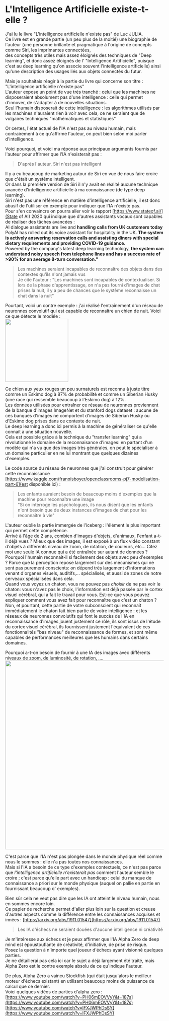 # L'Intelligence Artificielle existe-t-elle ?

J'ai lu le livre "L'intelligence artificielle n'existe pas" de Luc JULIA.   
Ce livre est en grande partie (un peu plus de la moitié) une biographie de l'auteur 
(une personne brillante et pragmatique à l'origine de concepts comme Siri, les imprimantes connectées,  
des concepts très utiles mais assez éloignés des techniques de "Deep learning", et donc assez éloignés de l' "Intelligence Artificielle", puisque c'est au deep learning qu'on associe souvent l'intelligence artificielle) 
ainsi qu'une description des usages liés aux objets connectés du futur.  

Mais je souhaitais réagir à la partie du livre qui concerne son titre : "L'intelligence artificielle n'existe pas"  
L'auteur expose un point de vue très tranché : celui que les machines ne disposeraient absolument pas d'une intelligence : 
celle qui permet d'innover, de s'adapter à de nouvelles situations.  
Seul l'humain disposerait de cette intelligence : les algorithmes utilisés par les machines n'auraient rien à voir avec cela, 
ce ne seraient que de vulgaires techniques "mathématiques et statistiques"  

Or certes, l'état actuel de l'IA n'est pas au niveau humain, mais contrairement à ce qu'affirme l'auteur, on peut bien selon moi parler d'intelligence.

Voici pourquoi, et voici ma réponse aux principaux arguments fournis par l'auteur pour affirmer que l'IA n'existerait pas :

> D'après l'auteur, Siri n'est pas intelligent

Il y a eu beaucoup de marketing autour de Siri en vue de nous faire croire que c'était un système intelligent.  
Or dans la première version de Siri il n'y avait en réalité aucune technique avancée d'intelligence artificielle à ma connaissance (de type deep learning).  
Siri n'est pas une référence en matière d'intelligence artificielle, il est donc abusif de l'utiliser en exemple pour indiquer que l'IA n'existe pas.  
Pour s'en convaincre on pourra aller voir le rapport [https://www.stateof.ai/](State of AI) 2020 qui indique que d'autres assistants vocaux sont capables de réaliser des tâches avancées :  
AI dialogue assistants are live and **handling calls from UK customers today**  
PolyAI has rolled out its voice assistant for hospitality in the UK. **The system is actively answering reservation calls and assisting diners with special dietary requirements and providing COVID-19 guidance.**  
Powered by the company's latest deep learning technology, **the system can understand noisy speech from telephone lines and has a success rate of >90% for an average 8-turn conversation."**

> Les machines seraient incapables de reconnaître des objets dans des contextes qu'ils n'ont jamais vus  
> Je cite l'auteur : "Les machines sont incapables de contextualiser. Si lors de la phase d'apprentissage, on n'a pas fourni d'images de chat prises la nuit, il y a peu de chances que le système reconnaisse un chat dans la nuit"  

Pourtant, voici un contre exemple : j'ai réalisé l'entraînement d'un réseau de neuronnes convolutif qui est capable de reconnaître un chien de nuit. Voici ce que détecte le modèle :  
<img src="https://blog.analysons.com/images/Screenshot_20201008-231908.jpg" width="200">

Ce chien aux yeux rouges un peu surnaturels est reconnu à juste titre comme un Eskimo dog à 87% de probabilité et comme un Siberian Husky (une race qui ressemble beaucoup à l'Eskimo dog) à 12%.  
Les données utilisées pour entraîner ce réseau de neuronnes proviennent de la banque d'images ImageNet et du stanford dogs dataset : aucune de ces banques d'images ne comportent d'images de Siberian Husky ou d'Eskimo dog prises dans ce contexte de nuit.  
Le deep learning a donc ici permis à la machine de généraliser ce qu'elle connait à une situation nouvelle.  
Cela est possible grâce à la technique du "transfer learning" qui a révolutionné le domaine de la reconnaisance d'images: en partant d'un modèle qui n'a vu que des images très générales, on peut le spécialiser à un domaine particulier en ne lui montrant que quelques dizaines d'exemples.

Le code source du réseau de neuronnes que j'ai construit pour générer cette reconnaissance [https://www.kaggle.com/franoisboyer/openclassrooms-pj7-modelisation-part-6](est disponible ici) :  

> Les enfants auraient besoin de beaucoup moins d'exemples que la machine pour reconnaître une image  
> "Si on interroge les psychologues, ils nous disent que les enfants n'ont besoin que de deux instances d'images de chat pour les reconnaître à vie"  

L'auteur oublie la partie immergée de l'iceberg : l'élément le plus important qui permet cette compétence.  
Arrivé à l'âge de 2 ans, combien d'images d'objets, d'animaux, l'enfant a-t-il déjà vues ? Mieux que des images, il est exposé à un flux vidéo constant d'objets à différents niveau de zoom, de rotation, de couleurs, etc... Citez moi une seule IA connue qui a été entraînée sur autant de données ?   
Pourquoi l'humain reconnait-il si facilement des objets avec peu d'exemples ? Parce que la perception repose largement sur des mécanismes qui ne sont pas purement conscients: on dépend très largement d'informations venant d'organes visuels, auditifs,... spécialisés, et aussi de zones de notre cerveaux spécialisées dans cela.  
Quand vous voyez un chaton, vous ne pouvez pas *choisir* de ne pas voir le chaton: vous n'avez pas le choix, l'information est déjà passée par le cortex visuel cérébral, qui a fait le travail pour vous. Est-ce que vous pouvez expliquer comment vous avez fait pour reconnaître que c'est un chaton ? Non, et pourtant, cette partie de votre subconscient qui reconnaît immédiatement le chaton fait bien partie de votre intelligence : et les réseaux de neuronnes convolutifs qui font le succès de l'IA en reconnaissance d'images jouent justement ce rôle, ils sont issus de l'étude du cortex visuel cérébral, ils fournissent justement l'équivalent de ces fonctionnalités "bas niveau" de reconnaissance de formes, et sont même capables de performances meilleures que les humains dans certains domaines.  

Pourquoi a-t-on besoin de fournir à une IA des images avec différents niveaux de zoom, de luminosité, de rotation, ....  
<img src="https://blog.analysons.com/images/Data augmentation.png" width="600">

C'est parce que l'IA n'est pas plongée dans le monde physique réel comme nous le sommes : elle n'a pas toutes nos connaissances.  
Mais si l'IA a besoin de ce type d'exemples contextuels, ce n'est pas parce que *l'intelligence artificielle n'existerait pas* comment l'auteur semble le croire ; c'est parce qu'elle part avec un handicap : celui du manque de connaissance a priori sur le monde physique (auquel on pallie en partie en fournissant beaucoup d' exemples).  

Bien sûr cela ne veut pas dire que les IA ont atteint le niveau humain, nous en sommes encore loin.  
Ce papier de recherche permet d'aller plus loin sur la question et creuse d'autres aspects comme la différence entre les connaissances acquises et innées : [https://arxiv.org/abs/1911.01547](https://arxiv.org/abs/1911.01547)  

> Les IA d'échecs ne seraient douées d'aucune intelligence ni créativité  

Je m'intéresse aux échecs et je peux affirmer que l'IA Alpha Zero de deep mind est époustouflante de créativité, d'initiative, de prise de risque.  
Posez la question à n'importe quel joueur d'échecs ayant visionné quelques parties.  
Je ne détaillerai pas cela ici car le sujet a déjà largement été traité, mais Alpha Zero est le contre exemple absolu de ce qu'indique l'auteur.

De plus, Alpha Zero a vaincu Stockfish (qui était jusqu'alors le meilleur moteur d'échecs existant) en utilisant beaucoup moins de puissance de calcul que ce dernier.  
Voici quelques vidéos de parties d'alpha zero :  
[https://www.youtube.com/watch?v=PH06mEOVVyY&t=187s](https://www.youtube.com/watch?v=PH06mEOVVyY&t=187s)
[https://www.youtube.com/watch?v=lFXJWPhDsSY](https://www.youtube.com/watch?v=lFXJWPhDsSY)








